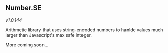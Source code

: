 
## Number.SE

*v1.0.144*

Arithmetic library that uses string-encoded numbers to hanlde values much larger than Javascript's max safe integer.

More coming soon...
